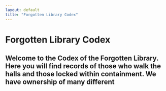 ```yaml
---
layout: default
title: "Forgotten Library Codex"
---
```


# Forgotten Library Codex

Welcome to the Codex of the Forgotten Library. Here you will find records of **those who walk the halls** and **those locked within containment**.
We have ownership of many different
---
